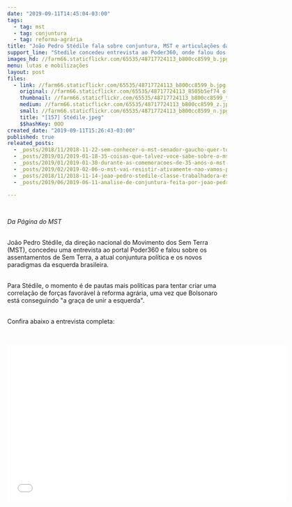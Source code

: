 ```yaml
---
date: "2019-09-11T14:45:04-03:00"
tags:
  - tag: mst
  - tag: conjuntura
  - tag: reforma-agrária
title: "João Pedro Stédile fala sobre conjuntura, MST e articulações da esquerda"
support_line: "Stedile concedeu entrevista ao Poder360, onde falou dos impactos do governo atual na luta diária do povo do campo e da cidade"
images_hd: //farm66.staticflickr.com/65535/48717724113_b800cc8599_b.jpg
menu: lutas e mobilizações
layout: post
files:
  - link: //farm66.staticflickr.com/65535/48717724113_b800cc8599_b.jpg
    original: //farm66.staticflickr.com/65535/48717724113_8505b5ef74_o.jpg
    thumbnail: //farm66.staticflickr.com/65535/48717724113_b800cc8599_t.jpg
    medium: //farm66.staticflickr.com/65535/48717724113_b800cc8599_z.jpg
    small: //farm66.staticflickr.com/65535/48717724113_b800cc8599_n.jpg
    title: "[157] Stédile.jpeg"
    $$hashKey: 0OO
created_date: "2019-09-11T15:26:43-03:00"
published: true
releated_posts:
  - _posts/2018/11/2018-11-22-sem-conhecer-o-mst-senador-gaucho-quer-torna-lo-terrorista.md
  - _posts/2019/01/2019-01-18-35-coisas-que-talvez-voce-sabe-sobre-o-mst.md
  - _posts/2019/01/2019-01-30-durante-as-comemoracoes-de-35-anos-o-mst-reiterou-uma-serie-de-posicionamentos-acerca-da-atual-conjuntura.md
  - _posts/2019/02/2019-02-06-o-mst-vai-resistir-ativamente-nao-vamos-pegar-a-sacola-e-ir-para-casa.md
  - _posts/2018/11/2018-11-14-joao-pedro-stedile-classe-trabalhadora-esta-presa-com-lula.md
  - _posts/2019/06/2019-06-11-analise-de-conjuntura-feita-por-joao-pedro-stedile.md

---
```

<p>&nbsp;</p>

<p><em>Da P&aacute;gina do MST</em></p>

<p><br />
Jo&atilde;o Pedro St&eacute;dile,&nbsp;da dire&ccedil;&atilde;o nacional do Movimento dos Sem Terra (MST), concedeu uma entrevista ao portal Poder360 e falou sobre os assentamentos de Sem Terra, a atual conjuntura pol&iacute;tica e os novos paradigmas da esquerda brasileira.&nbsp;<br />
&nbsp;</p>

<p>Para St&eacute;dile, o momento &eacute; de pautas mais pol&iacute;ticas para tentar criar uma correla&ccedil;&atilde;o de for&ccedil;as favor&aacute;vel &agrave; reforma agr&aacute;ria, uma vez que Bolsonaro est&aacute; conseguindo &quot;a gra&ccedil;a de unir a esquerda&quot;.</p>

<p><br />
Confira abaixo a entrevista completa:</p>

<p>&nbsp;</p>

<p><iframe allowfullscreen="" frameborder="0" height="360" src="//www.youtube.com/embed/468MFB4Jxdw" width="640"></iframe></p>

<p>&nbsp;</p>

<p>&nbsp;</p>

<p>&nbsp;</p>
